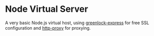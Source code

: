 # Node Virtual Server

A very basic Node.js virtual host, using [greenlock-express](https://www.npmjs.com/package/greenlock-express) for free SSL configuration and [http-proxy](https://www.npmjs.com/package/http-proxy) for proxying.
